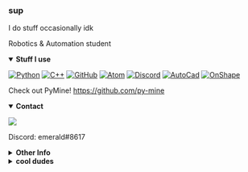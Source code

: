 ### sup
I do stuff occasionally idk

Robotics & Automation student

<details open>
<summary><b>Stuff I use</b></summary>
<p>
  
[![Python](https://img.shields.io/badge/Python-3776AB?style=for-the-badge&logo=python&logoColor=white)]()
[![C++](https://img.shields.io/badge/C++-00599C?style=for-the-badge&logo=CPlusPlus&logoColor=white)]() 
[![GitHub](https://img.shields.io/badge/GitHub-181717?style=for-the-badge&logo=GitHub&logoColor=white)]()
[![Atom](https://img.shields.io/badge/Atom-66595C?style=for-the-badge&logo=Atom&logoColor=white)]()
[![Discord](https://img.shields.io/badge/Discord-7289DA?style=for-the-badge&logo=Discord&logoColor=white)]() 
[![AutoCad](https://img.shields.io/badge/AutoCad-0696D7?style=for-the-badge&logo=AutoDesk&logoColor=white)]()
[![OnShape](https://img.shields.io/badge/OnShape-DC0032?style=for-the-badge&logo=DPD&logoColor=white)]()

</p>
</details>

Check out PyMine! https://github.com/py-mine

<details open>
<summary><b>Contact</b></summary>
<p>
<a href="mailto:gdemeralddragon@gmail.com" target="_blank">
  <img src="https://img.shields.io/badge/Email-D14836?style=for-the-badge&logo=Gmail&logoColor=white" />
</a>
  
Discord: emerald#8617

</p>
</details>
<details closed>
  
<summary><b>Other Info</b></summary>

[![Github stats](https://github-readme-stats.vercel.app/api?username=emerald73&count_private=true&show_icons=true&theme=dark)]()

[![Top Langs](https://github-readme-stats.vercel.app/api/top-langs/?username=emerald73&theme=dark&count_private=true)]()

![README views](https://api.ghprofile.me/view?username=emerald73&style=for-the-badge&color=green)

</details>

<details closed>

<summary><b>cool dudes</b></summary>

<a href="https://github.com/Sh-wayz" target="_blank">
  Sh-wayz
</a>

<br>

<a href="https://github.com/Iapetus-11" target="_blank">
  Iapetus-11
</a>

</details>
